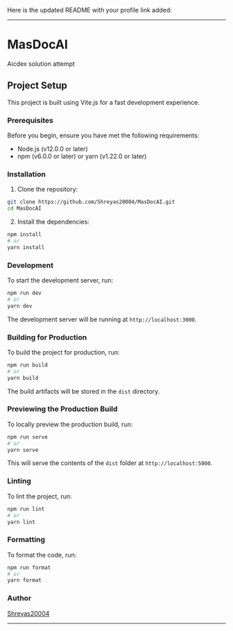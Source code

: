 Here is the updated README with your profile link added:

---

# MasDocAI

Aicdex solution attempt

## Project Setup

This project is built using Vite.js for a fast development experience.

### Prerequisites

Before you begin, ensure you have met the following requirements:

- Node.js (v12.0.0 or later)
- npm (v6.0.0 or later) or yarn (v1.22.0 or later)

### Installation

1. Clone the repository:

```bash
git clone https://github.com/Shreyas20004/MasDocAI.git
cd MasDocAI
```

2. Install the dependencies:

```bash
npm install
# or
yarn install
```

### Development

To start the development server, run:

```bash
npm run dev
# or
yarn dev
```

The development server will be running at `http://localhost:3000`.

### Building for Production

To build the project for production, run:

```bash
npm run build
# or
yarn build
```

The build artifacts will be stored in the `dist` directory.

### Previewing the Production Build

To locally preview the production build, run:

```bash
npm run serve
# or
yarn serve
```

This will serve the contents of the `dist` folder at `http://localhost:5000`.

### Linting

To lint the project, run:

```bash
npm run lint
# or
yarn lint
```

### Formatting

To format the code, run:

```bash
npm run format
# or
yarn format
```

### Author

[Shreyas20004](https://github.com/Shreyas20004)

---

